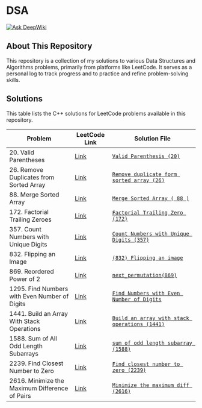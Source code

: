 # DSA
[![Ask DeepWiki](https://devin.ai/assets/askdeepwiki.png)](https://deepwiki.com/polty-rishit/DSA)

## About This Repository
This repository is a collection of my solutions to various Data Structures and Algorithms problems, primarily from platforms like LeetCode. It serves as a personal log to track progress and to practice and refine problem-solving skills.

## Solutions
This table lists the C++ solutions for LeetCode problems available in this repository.

| Problem                                       | LeetCode Link                                                                   | Solution File                                                                                                |
| --------------------------------------------- | ------------------------------------------------------------------------------- | ------------------------------------------------------------------------------------------------------------ |
| 20. Valid Parentheses                         | [Link](https://leetcode.com/problems/valid-parentheses/)                        | [`Valid Parenthesis (20)`](./Valid%20Parenthesis%20%2820%29)                                                 |
| 26. Remove Duplicates from Sorted Array       | [Link](https://leetcode.com/problems/remove-duplicates-from-sorted-array/)      | [`Remove duplicate form sorted array (26)`](./Remove%20duplicate%20form%20sorted%20array%20%2826%29)           |
| 88. Merge Sorted Array                        | [Link](https://leetcode.com/problems/merge-sorted-array/)                       | [`Merge Sorted Array ( 88 )`](./Merge%20Sorted%20Array%20%28%2088%20%29)                                       |
| 172. Factorial Trailing Zeroes                | [Link](https://leetcode.com/problems/factorial-trailing-zeroes/)                | [`Factorial Trailing Zero (172)`](./Factorial%20Trailing%20Zero%20%28172%29)                                   |
| 357. Count Numbers with Unique Digits         | [Link](https://leetcode.com/problems/count-numbers-with-unique-digits/)         | [`Count Numbers with Unique Digits (357)`](./Count%20Numbers%20with%20Unique%20Digits%20%28357%29)             |
| 832. Flipping an Image                        | [Link](https://leetcode.com/problems/flipping-an-image/)                        | [`(832) Flipping an image`](./%28832%29%20Flipping%20an%20image)                                               |
| 869. Reordered Power of 2                     | [Link](https://leetcode.com/problems/reordered-power-of-2/)                     | [`next_permutation(869)`](./next_permutation%28869%29)                                                       |
| 1295. Find Numbers with Even Number of Digits | [Link](https://leetcode.com/problems/find-numbers-with-even-number-of-digits/)  | [`Find Numbers with Even Number of Digits`](./Find%20Numbers%20with%20Even%20Number%20of%20Digits)             |
| 1441. Build an Array With Stack Operations    | [Link](https://leetcode.com/problems/build-an-array-with-stack-operations/)     | [`Build an array with stack operations (1441)`](./Build%20an%20array%20with%20stack%20operations%20%281441%29) |
| 1588. Sum of All Odd Length Subarrays         | [Link](https://leetcode.com/problems/sum-of-all-odd-length-subarrays/)          | [`sum of odd length subarray (1588)`](./sum%20of%20odd%20length%20subarray%20%281588%29)                       |
| 2239. Find Closest Number to Zero             | [Link](https://leetcode.com/problems/find-closest-number-to-zero/)              | [`Find closest number to zero (2239)`](./Find%20closest%20number%20to%20zero%20%282239%29)                     |
| 2616. Minimize the Maximum Difference of Pairs| [Link](https://leetcode.com/problems/minimize-the-maximum-difference-of-pairs/) | [`Minimize the maximum diff (2616)`](./Minimize%20the%20maximum%20diff%20%282616%29)                           |
